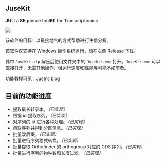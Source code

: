 ## JuseKit

**JU**st a **SE**quence tool**KI**t for **T**ranscriptomics

![](https://jusetiz.github.io/pic2/jusekit.png)

该软件的目标：以最接地气的方式帮助进行生信分析。

该软件仅支持在 Windows 操作系统运行，请在右侧 Release 下载。

其中 `JuseKit.zip` 解压后使用文件夹中的 `Jusekit.exe` 打开。`JuseKit.exe` 可以直接打开，无需其他操作，但运行速度和性能等可能不如前者。

功能教程可见：[Juse's blog](https://jusetiz.github.io/)

## 目前的功能进度

- 提取最长转录本。*（已实现）*
- 根据 id 提取序列。*（已实现）*
- 对序列的 id 进行各种处理。*（已实现）*
- 串联序列并得到分区信息。*（已实现）*
- 批量改后缀。*（已实现）*
- 批量进行序列格式转换。*（已实现）*
- 批量提取 Orthofinder 的 orthogroup 对应的 CDS 序列。*（已实现）*
- 批量进行序列的物种数和长度过滤。*（已实现）*
